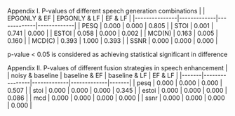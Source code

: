 
Appendix I. P-values of different speech generation combinations
|               | EPGONLY & EF  | EPGONLY & LF  | EF & LF       |
|---------------|-------------|-------------|-------------|
| PESQ          | 0.000       | 0.000       | 0.805       |
| STOI          | 0.001       | 0.741       | 0.000       |
| ESTOI         | 0.058       | 0.000       | 0.002       |
| MCD(N)        | 0.163       | 0.005       | 0.160       |
| MCD(C)        | 0.393       | 1.000       | 0.393       |
| SSNR          | 0.000       | 0.000       | 0.000       |

p-value < 0.05 is considered as achieving statistical significant in difference
  
Appendix II. P-values of different fusion strategies in speech enhancement
|       | noisy & baseline | baseline & EF | baseline & LF | EF & LF |
|-------|----------------|-------------|-------------|-------|
| pesq  | 0.000          | 0.000       | 0.000       | 0.507 |
| stoi  | 0.000          | 0.000       | 0.000       | 0.345 |
| estoi | 0.000          | 0.000       | 0.000       | 0.086 |
| mcd   | 0.000          | 0.000       | 0.000       | 0.000 |
| ssnr  | 0.000          | 0.000       | 0.000       | 0.000 |
